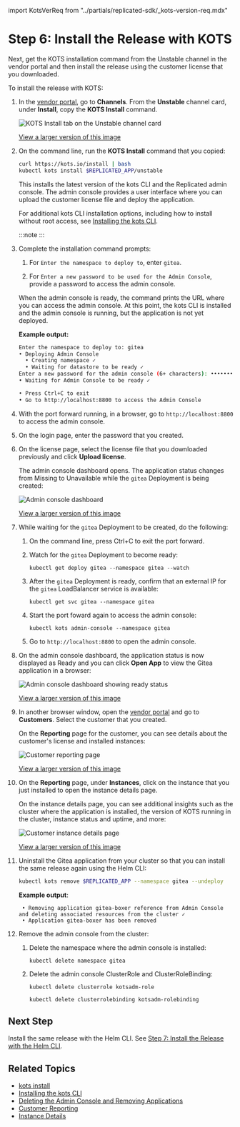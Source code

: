 import KotsVerReq from "../partials/replicated-sdk/_kots-version-req.mdx"

# Step 6: Install the Release with KOTS

Next, get the KOTS installation command from the Unstable channel in the vendor portal and then install the release using the customer license that you downloaded.

To install the release with KOTS:

1. In the [vendor portal](https://vendor.replicated.com), go to **Channels**. From the **Unstable** channel card, under **Install**, copy the **KOTS Install** command.

    ![KOTS Install tab on the Unstable channel card](/images/helm-tutorial-unstable-kots-install-command.png)

    [View a larger version of this image](/images/helm-tutorial-unstable-kots-install-command.png)

1. On the command line, run the **KOTS Install** command that you copied:

    ```bash
    curl https://kots.io/install | bash
    kubectl kots install $REPLICATED_APP/unstable
    ```

    This installs the latest version of the kots CLI and the Replicated admin console. The admin console provides a user interface where you can upload the customer license file and deploy the application.

    For additional kots CLI installation options, including how to install without root access, see [Installing the kots CLI](/reference/kots-cli-getting-started).

    :::note
    <KotsVerReq/>
    :::

1. Complete the installation command prompts:

    1. For `Enter the namespace to deploy to`, enter `gitea`. 

    1. For `Enter a new password to be used for the Admin Console`, provide a password to access the admin console.

    When the admin console is ready, the command prints the URL where you can access the admin console. At this point, the kots CLI is installed and the admin console is running, but the application is not yet deployed.

    **Example output:**

    ```bash
    Enter the namespace to deploy to: gitea
    • Deploying Admin Console
      • Creating namespace ✓
      • Waiting for datastore to be ready ✓
    Enter a new password for the admin console (6+ characters): ••••••••
    • Waiting for Admin Console to be ready ✓

    • Press Ctrl+C to exit
    • Go to http://localhost:8800 to access the Admin Console
    ```

1. With the port forward running, in a browser, go to `http://localhost:8800` to access the admin console.

1. On the login page, enter the password that you created.

1. On the license page, select the license file that you downloaded previously and click **Upload license**.

    The admin console dashboard opens. The application status changes from Missing to Unavailable while the `gitea` Deployment is being created:

    ![Admin console dashboard](/images/tutorial-gitea-unavailable.png)

    [View a larger version of this image](/images/tutorial-gitea-unavailable.png)

1. While waiting for the `gitea` Deployment to be created, do the following:

   1. On the command line, press Ctrl+C to exit the port forward.

   1. Watch for the `gitea` Deployment to become ready:

       ```
       kubectl get deploy gitea --namespace gitea --watch
       ```

   1. After the `gitea` Deployment is ready, confirm that an external IP for the `gitea` LoadBalancer service is available:

       ```
       kubectl get svc gitea --namespace gitea
       ```

   1. Start the port foward again to access the admin console:

       ```
       kubectl kots admin-console --namespace gitea 
       ```

   1. Go to `http://localhost:8800` to open the admin console.   

1. On the admin console dashboard, the application status is now displayed as Ready and you can click **Open App** to view the Gitea application in a browser:

    ![Admin console dashboard showing ready status](/images/tutorial-gitea-ready.png)

    [View a larger version of this image](/images/tutorial-gitea-ready.png)

1. In another browser window, open the [vendor portal](https://vendor.replicated.com/) and go to **Customers**. Select the customer that you created.

    On the **Reporting** page for the customer, you can see details about the customer's license and installed instances:

    ![Customer reporting page](/images/tutorial-gitea-customer-reporting.png)

    [View a larger version of this image](/images/tutorial-gitea-customer-reporting.png)

1. On the **Reporting** page, under **Instances**, click on the instance that you just installed to open the instance details page.

    On the instance details page, you can see additional insights such as the cluster where the application is installed, the version of KOTS running in the cluster, instance status and uptime, and more:

    ![Customer instance details page](/images/tutorial-gitea-instance-insights.png)

    [View a larger version of this image](/images/tutorial-gitea-instance-insights.png)

1. Uninstall the Gitea application from your cluster so that you can install the same release again using the Helm CLI:

    ```bash
    kubectl kots remove $REPLICATED_APP --namespace gitea --undeploy
    ```
    **Example output**:
    ```
     • Removing application gitea-boxer reference from Admin Console and deleting associated resources from the cluster ✓
     • Application gitea-boxer has been removed
    ```

1. Remove the admin console from the cluster:  

   1. Delete the namespace where the admin console is installed:

      ```
      kubectl delete namespace gitea
      ```
   1. Delete the admin console ClusterRole and ClusterRoleBinding:  

      ```
      kubectl delete clusterrole kotsadm-role
      ```
      ```
      kubectl delete clusterrolebinding kotsadm-rolebinding
      ```

## Next Step

Install the same release with the Helm CLI. See [Step 7: Install the Release with the Helm CLI](tutorial-kots-helm-install-helm).

## Related Topics

* [kots install](/reference/kots-cli-install/)
* [Installing the kots CLI](/reference/kots-cli-getting-started/)
* [Deleting the Admin Console and Removing Applications](/enterprise/delete-admin-console)
* [Customer Reporting](customer-reporting)
* [Instance Details](instance-insights-details)
